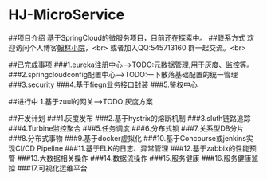 # HJ-MicroService
##项目介绍
基于SpringCloud的微服务项目，目前还在探索中。
##联系方式
欢迎访问个人博客<a href="www.huhanlin.com">翰林小院</a>，\<br>
或者加入QQ:545713160 群一起交流。\<br>

##已完成事项
###1.eureka注册中心-->TODO:元数据管理,用于灰度、监控等。
###2.springcloudconfig配置中心-->TODO:一下散落基础配置的统一管理
###3.security
###4.基于fiegn业务接口封装
###5.鉴权中心

##进行中
1.基于zuul的网关-->TODO:灰度方案

##开发计划
###1.灰度发布
###2.基于hystrix的熔断机制
###3.sluth链路追踪
###4.Turbine监控聚合
###5.任务调度
###6.分布式锁
###7.关系型DB分片
###8.分布式事物
###9.基于docker虚拟化
###10.基于Concourse或jenkins实现CI/CD Pipeline
###11.基于ELK的日志、异常管理
###12.基于zabbix的性能预警
###13.大数据相关操作
###14.数据流操作
###15.服务健康
###16.服务健康监控
###17.可视化运维平台

